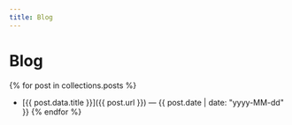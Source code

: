 ```yaml
---
title: Blog
---
```


# Blog

{% for post in collections.posts %}
- [{{ post.data.title }}]({{ post.url }}) — {{ post.date | date: "yyyy-MM-dd" }}
{% endfor %}